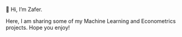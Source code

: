 👋 Hi, I’m Zafer.

 Here, I am sharing some of my Machine Learning and Econometrics projects. Hope you enjoy!



